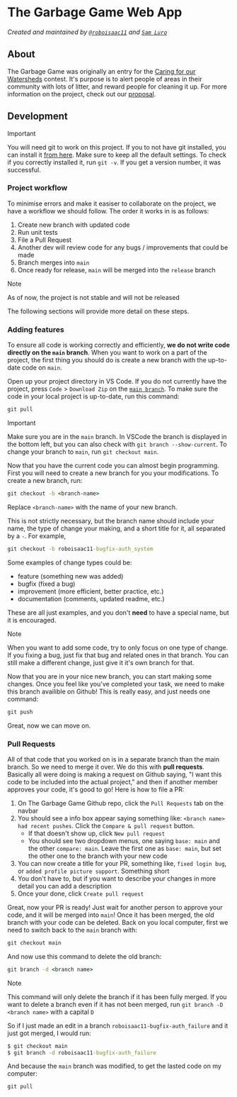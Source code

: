 # The Garbage Game Web App
*Created and maintained by [`@roboisaac11`](https://www.github.com/roboisaac11) and [`Sam Luro`](/)*

## About
The Garbage Game was originally an entry for the [Caring for our Watersheds](https://caringforourwatersheds.com/) contest. It's purpose is to alert people of areas in their community with lots of litter, and reward people for cleaning it up. For more information on the project, check out our [proposal](https://docs.google.com/document/d/1k0FpT4Au05AOyUyrp7CIQXZwANTp-ZvLDw6DBLETVSo/edit?usp=sharing).

## Development

> [!IMPORTANT]
> You will need git to work on this project. If you to not have git installed, you can install it [from here](https://git-scm.com/downloads). Make sure to keep all the default settings. To check if you correctly installed it, run `git -v`. If you get a version number, it was successful.

### Project workflow
To minimise errors and make it easiser to collaborate on the project, we have a workflow we should follow. The order it works in is as follows:

1. Create new branch with updated code
2. Run unit tests
3. File a Pull Request
4. Another dev will review code for any bugs / improvements that could be made
5. Branch merges into `main`
6. Once ready for release, `main` will be merged into the `release` branch

> [!NOTE]
> As of now, the project is not stable and will not be released

The following sections will provide more detail on these steps.

### Adding features
To ensure all code is working correctly and efficiently, **we do not write code directly on the `main` branch**. When you want to work on a part of the project, the first thing you should do is create a new branch with the up-to-date code on `main`.

Open up your project directory in VS Code. If you do not currently have the project, press `Code` > `Download Zip` on the [`main branch`](https://github.com/the-garbage-game/thegarbagegame-webapp/tree/main). To make sure the code in your local project is up-to-date, run this command:
```cmd
git pull
```

> [!IMPORTANT]
> Make sure you are in the `main` branch. In VSCode the branch is displayed in the bottom left, but you can also check with `git branch --show-current`. To change your branch to `main`, run `git checkout main`.

Now that you have the current code you can almost begin programming. First you will need to create a new branch for you your modifications. To create a new branch, run:
```cmd
git checkout -b <branch-name>
```
Replace `<branch-name>` with the name of your new branch.

This is not strictly necessary, but the branch name should include your name, the type of change your making, and a short title for it, all separated by a `-`. For example,
```cmd
git checkout -b roboisaac11-bugfix-auth_system
```
Some examples of change types could be:
- feature (something new was added)
- bugfix (fixed a bug)
- improvement (more efficient, better practice, etc.)
- documentation (comments, updated readme, etc.)

These are all just examples, and you don't **need** to have a special name, but it is encouraged.

> [!NOTE]
> When you want to add some code, try to only focus on one type of change. If you fixing a bug, just fix that bug and related ones in that branch. You can still make a different change, just give it it's own branch for that.

Now that you are in your nice new branch, you can start making some changes. Once you feel like you've completed your task, we need to make this branch availible on Github! This is really easy, and just needs one command:

```cmd
git push
```

Great, now we can move on.

### Pull Requests
All of that code that you worked on is in a separate branch than the main branch. So we need to merge it over. We do this with **pull requests**. Basically all were doing is making a request on Github saying, "I want this code to be included into the actual project," and then if another member approves your code, it's good to go! Here is how to file a PR:

1. On The Garbage Game Github repo, click the `Pull Requests` tab on the navbar
2. You should see a info box appear saying something like: `<branch name> had recent pushes`. Click the `Compare & pull request` button.
   - If that doesn't show up, click `New pull request`
   - You should see two dropdown menus, one saying `base: main` and the other `compare: main`. Leave the first one as `base: main`, but set the other one to the branch with your new code
3. You can now create a title for your PR, something like, `fixed login bug`, or `added profile picture support`. Something short
4. You don't have to, but if you want to describe your changes in more detail you can add a description
5. Once your done, click `Create pull request`

Great, now your PR is ready! Just wait for another person to approve your code, and it will be merged into `main`! Once it has been merged, the old branch with your code can be deleted. Back on you local computer, first we need to switch back to the `main` branch with:

```cmd
git checkout main
```

And now use this command to delete the old branch:

```cmd
git branch -d <branch name>
```
> [!NOTE]
> This command will only delete the branch if it has been fully merged. If you want to delete a branch even if it has not been merged, run
> `git branch -D <branch name>` with a capital `D`

So if I just made an edit in a branch `roboisaac11-bugfix-auth_failure` and it just got merged, I would run:
```cmd
$ git checkout main
$ git branch -d roboisaac11-bugfix-auth_failure
```

And because the `main` branch was modified, to get the lasted code on my computer:
```cmd
git pull
```
